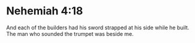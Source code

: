 # Nehemiah 4:18

And each of the builders had his sword strapped at his side while he built. The man who sounded the trumpet was beside me.
